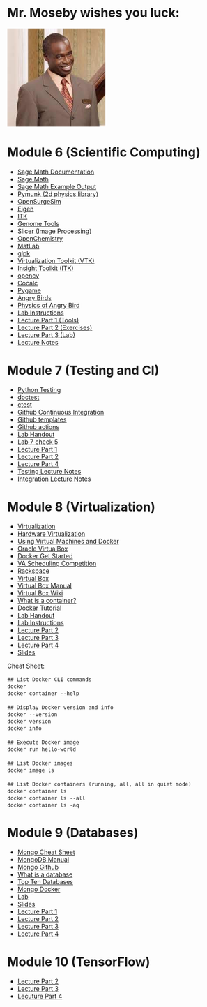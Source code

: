 # Mr. Moseby wishes you luck:
![moseby](moseby.png)

# Module 6 (Scientific Computing)

- [Sage Math Documentation](http://doc.sagemath.org/html/en/a_tour_of_sage/)
- [Sage Math](https://www.sagemath.org/)
- [Sage Math Example Output](https://github.com/rcos/Sci-Computing/blob/master/output-console.pdf)
- [Pymunk (2d physics library)](http://www.pymunk.org/en/latest/)
- [OpenSurgeSim](https://app.assembla.com/spaces/OpenSurgSim/wiki)
- [Eigen](http://eigen.tuxfamily.org/index.php?title=Main_Page)
- [ITK](https://itk.org)
- [Genome Tools](http://genometools.org/)
- [Slicer (Image Processing)](https://www.slicer.org/)
- [OpenChemistry](https://github.com/OpenChemistry/)
- [MatLab](https://www.mathworks.com/matlabcentral/?s_tid=gn_mlc#get-and-share-code)
- [glpk](https://www.gnu.org/software/glpk/)
- [Virtualization Toolkit (VTK)](http://vtk.org)
- [Insight Toolkit (ITK)](http://itk.org)
- [opencv](https://opencv.org)
- [Cocalc](https://cocalc.com/policies/index.html)
- [Pygame](https://nerdparadise.com/programming/pygame/part1)
- [Angry Birds](https://github.com/estevaofon/angry-birds-python)
- [Physics of Angry Bird](http://www.wired.com/2010/10/physics-of-angry-birds/)
- [Lab Instructions](https://github.com/rcos/CSCI-4470-OpenSource/blob/master/Modules/06.ScientificComputing/Lab-ScientificComputing.md)
- [Lecture Part 1 (Tools)](https://www.youtube.com/watch?v=cEdKotsLnEs&list=PLaSjU4jLnEwgiZAjMr_Cp71kK_5nUykGo&index=20)
- [Lecture Part 2 (Exercises)](https://www.youtube.com/watch?v=hCJqNayvcY8&list=PLaSjU4jLnEwgiZAjMr_Cp71kK_5nUykGo&index=21)
- [Lecture Part 3 (Lab)](https://www.youtube.com/watch?v=p1Nw2v6oELU&list=PLaSjU4jLnEwgiZAjMr_Cp71kK_5nUykGo&index=22)
- [Lecture Notes](https://github.com/rcos/CSCI-4470-OpenSource/blob/master/Modules/06.ScientificComputing/index.html)

# Module 7 (Testing and CI)

- [Python Testing](http://pythontesting.net/framework/unittest/unittest-introduction)
- [doctest](http://pythontesting.net/framework/doctest/doctest-introduction)
- [ctest](https://gitlab.kitware.com/cmake/community/wikis/doc/ctest/Testing-With-CTest)
- [Github Continuous Integration](https://docs.github.com/en/actions/guides/about-continuous-integration)
- [Github templates](https://docs.github.com/en/actions/guides/setting-up-continuous-integration-using-workflow-templates)
- [Github actions](https://docs.github.com/en/actions/quickstart/)
- [Lab Handout](https://github.com/rcos/CSCI-4470-OpenSource/blob/master/Modules/08.TestingAndCI/Lab-TestingAndCI.md)
- [Lab 7 check 5](https://github.com/roryeiffe/oss-lab7-step5)
- [Lecture Part 1](https://www.youtube.com/watch?v=ZyMM_pGFJkA&list=PLaSjU4jLnEwgiZAjMr_Cp71kK_5nUykGo&index=25)
- [Lecture Part 2](https://www.youtube.com/watch?v=IHEQZVgtK0Y&list=PLaSjU4jLnEwgiZAjMr_Cp71kK_5nUykGo&index=26)
- [Lecture Part 4](https://www.youtube.com/watch?v=5f-HSoCARSA&list=PLaSjU4jLnEwgiZAjMr_Cp71kK_5nUykGo&index=28)
- [Testing Lecture Notes](https://github.com/rcos/CSCI-4470-OpenSource/blob/master/Modules/08.TestingAndCI/Testing.html)
- [Integration Lecture Notes](https://github.com/rcos/CSCI-4470-OpenSource/blob/master/Modules/08.TestingAndCI/Integration.html)

# Module 8 (Virtualization)
- [Virtualization](https://en.wikipedia.org/wiki/Virtualization)
- [Hardware Virtualization](https://en.wikipedia.org/wiki/Virtualization)
- [Using Virtual Machines and Docker](https://goo.gl/sRVT7o)
- [Oracle VirtualBox](https://www.virtualbox.org/manual/ch01.html#virt-why-useful)
- [Docker Get Started](https://docs.docker.com/get-started/)
- [VA Scheduling Competition](https://vascheduling.devpost.com/)
- [Rackspace](https://www.rackspace.com/)
- [Virtual Box](https://www.virtualbox.org/)
- [Virtual Box Manual](https://www.virtualbox.org/manual/UserManual.html)
- [Virtual Box Wiki](https://www.virtualbox.org/wiki)
- [What is a container?](https://www.docker.com/resources/what-container#/virtual_machines)
- [Docker Tutorial](https://docs.docker.com/get-started/)
- [Lab Handout](https://github.com/rcos/CSCI-4470-OpenSource/blob/master/Modules/09.Virtualization/Lab-Virtualization.md)
- [Lab Instructions](https://github.com/rcos/docker-examples/tree/Spring2019)
- [Lecture Part 2](https://www.youtube.com/watch?v=0diWjs3AMZs&list=PLaSjU4jLnEwgiZAjMr_Cp71kK_5nUykGo&index=30)
- [Lecture Part 3](https://www.youtube.com/watch?v=KltPiqMqjH8&list=PLaSjU4jLnEwgiZAjMr_Cp71kK_5nUykGo&index=31)
- [Lecture Part 4](https://www.youtube.com/watch?v=cjk1PSroNsY&list=PLaSjU4jLnEwgiZAjMr_Cp71kK_5nUykGo&index=32)
- [Slides](https://github.com/rcos/CSCI-4470-OpenSource/blob/master/Modules/09.Virtualization/source/index.rst)

Cheat Sheet:
```
## List Docker CLI commands
docker
docker container --help

## Display Docker version and info
docker --version
docker version
docker info

## Execute Docker image
docker run hello-world

## List Docker images
docker image ls

## List Docker containers (running, all, all in quiet mode)
docker container ls
docker container ls --all
docker container ls -aq
```

# Module 9 (Databases)

- [Mongo Cheat Sheet](https://github.com/rcos/CSCI-4470-OpenSource/blob/master/Modules/10.Databases/MongoDB_Shell_Cheat_Sheet.pdf)
- [MongoDB Manual](https://docs.mongodb.com/manual/)
- [Mongo Github](https://github.com/mongodb/mongo)
- [What is a database](https://en.wikipedia.org/wiki/Database)
- [Top Ten Databases](https://www.databasejournal.com/features/oracle/slideshows/top-10-2019-databases.html)
- [Mongo Docker](https://www.bmc.com/blogs/mongodb-docker-container/)
- [Lab](https://github.com/rcos/CSCI-4470-OpenSource/blob/master/Modules/10.Databases/Lab-Databases.md)
- [Slides](https://github.com/rcos/CSCI-4470-OpenSource/blob/master/Modules/10.Databases/source/index.rst)
- [Lecture Part 1](https://www.youtube.com/watch?v=WeJmpQKlQRg&list=PLaSjU4jLnEwgiZAjMr_Cp71kK_5nUykGo&index=33)
- [Lecture Part 2](https://www.youtube.com/watch?v=v_Ez-ycgOUM&list=PLaSjU4jLnEwgiZAjMr_Cp71kK_5nUykGo&index=34)
- [Lecture Part 3](https://www.youtube.com/watch?v=hDpZgVdjuOI&list=PLaSjU4jLnEwgiZAjMr_Cp71kK_5nUykGo&index=35)
- [Lecture Part 4](https://www.youtube.com/watch?v=cBTgwcp2KfU&list=PLaSjU4jLnEwgiZAjMr_Cp71kK_5nUykGo&index=36)



# Module 10 (TensorFlow)


- [Lecture Part 2](https://www.youtube.com/watch?v=bVAejUL4P7w&list=PLaSjU4jLnEwgiZAjMr_Cp71kK_5nUykGo&index=38)
- [Lecture Part 3](https://www.youtube.com/watch?v=mIm4VhGeK-c&list=PLaSjU4jLnEwgiZAjMr_Cp71kK_5nUykGo&index=39)
- [Lecuture Part 4](https://www.youtube.com/watch?v=C-HqZzsxwl0&list=PLaSjU4jLnEwgiZAjMr_Cp71kK_5nUykGo&index=40)